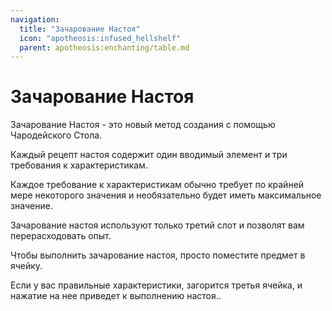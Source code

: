 ```yaml
---
navigation:
  title: "Зачарование Настоя"
  icon: "apotheosis:infused_hellshelf"
  parent: apotheosis:enchanting/table.md
---
```


# Зачарование Настоя

<Color id="blue">Зачарование Настоя</Color> - это новый метод создания с помощью Чародейского Стола.

Каждый рецепт настоя содержит один вводимый элемент и три требования к характеристикам.

Каждое требование к характеристикам обычно требует по крайней мере некоторого значения и необязательно будет иметь максимальное значение.

Зачарование настоя используют только третий слот и позволят вам перерасходовать опыт.

Чтобы выполнить зачарование настоя, просто поместите предмет в ячейку.

Если у вас правильные характеристики, загорится третья ячейка, и нажатие на нее приведет к выполнению настоя..

